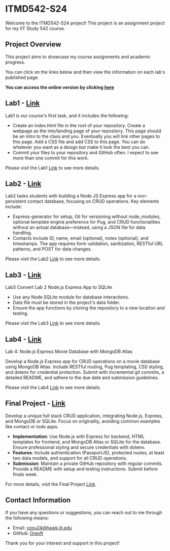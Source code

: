 # ITMD542-S24

Welcome to the ITMD542-S24 project! This project is an assignment project for my IIT Study 542 course.

## Project Overview

This project aims to showcase my course assignments and academic progress.

You can click on the links below and then view the information on each lab's published page.

**You can access the online version by clicking [here](https://oreoft.github.io/ITMD542-S24/)**

## Lab1 - [Link](lab-1)

Lab1 is our course's first task, and it includes the following:

- Create an index.html file in the root of your repository. Create a webpage as the into/landing page of your
  repository. This page should be an intro to the class and you. Eventually you will link other pages to this page. Add
  a CSS file and add CSS to this page. You can do whatever you want as a design but make it look the best you can.
- Commit your files to your repository and GitHub often. I expect to see more than one commit for this work.

Please visit the Lab1 [Link](lab-1) to see more details.

## Lab2 - [Link](lab-2)

Lab2 tasks students with building a Node JS Express app for a non-persistent contact database, focusing on CRUD
operations. Key elements include:

- Express-generator for setup, Git for versioning without node_modules, optional template engine preference for
  Pug, and CRUD functionalities without an actual database—instead, using a JSON file for data handling.
- Contacts include ID, name, email (optional), notes (optional), and timestamps. The app requires form
  validation, sanitization, RESTful URL patterns, and POST for data changes.

Please visit the Lab2 [Link](lab-2) to see more details.

## Lab3 - [Link](lab-3)

Lab3 Convert Lab 2 Node.js Express App to SQLite

- Use any Node SQLite module for database interactions.
- Data file must be stored in the project's data folder.
- Ensure the app functions by cloning the repository to a new location and testing.

Please visit the Lab3 [Link](lab-3) to see more details.

## Lab4 - [Link](lab-4)

Lab 4: Node.js Express Movie Database with MongoDB Atlas

Develop a Node.js Express app for CRUD operations on a movie database using MongoDB Atlas.
Include RESTful routing, Pug templating, CSS styling, and dotenv for credential protection.
Submit with incremental git commits, a detailed README, and adhere to the due date and submission guidelines.

Please visit the Lab4 [Link](lab-4) to see more details.

## Final Project - [Link](final-project)

Develop a unique full stack CRUD application, integrating Node.js, Express, and MongoDB or SQLite. Focus on originality, avoiding common examples like contact or todo apps.

- **Implementation**: Use Node.js with Express for backend, HTML templates for frontend, and MongoDB Atlas or SQLite for the database. Ensure professional styling and secure credentials with dotenv.
- **Features**: Include authentication (PassportJS), protected routes, at least two data models, and support for all CRUD operations.
- **Submission**: Maintain a private GitHub repository with regular commits. Provide a README with setup and testing instructions. Submit before finals week.

For more details, visit the Final Project [Link](final-project).

## Contact Information

If you have any questions or suggestions, you can reach out to me through the following means:

- Email: yzou24@hawk.iit.edu
- GitHub: [Oreoft](https://github.com/oreoft)

Thank you for your interest and support in this project!
